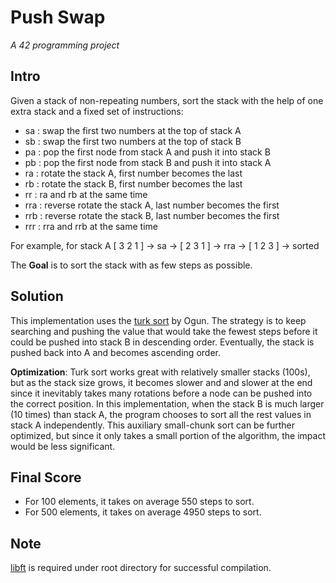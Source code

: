 # Push Swap
*A 42 programming project*

## Intro
Given a stack of non-repeating numbers, sort the stack with the help of one extra stack and a fixed set of 
instructions:
- sa : swap the first two numbers at the top of stack A
- sb : swap the first two numbers at the top of stack B
- pa : pop the first node from stack A and push it into stack B
- pb : pop the first node from stack B and push it into stack A
- ra : rotate the stack A, first number becomes the last
- rb : rotate the stack B, first number becomes the last
- rr : ra and rb at the same time
- rra : reverse rotate the stack A, last number becomes the first
- rrb : reverse rotate the stack B, last number becomes the first
- rrr : rra and rrb at the same time

For example, for stack A \[ 3 2 1 \] -> sa -> \[ 2 3 1 \] -> rra -> \[ 1 2 3 \] -> sorted

The **Goal** is to sort the stack with as few steps as possible.

## Solution
This implementation uses the [turk sort](https://medium.com/@ayogun/push-swap-c1f5d2d41e97) by Ogun.
The strategy is to keep searching and pushing the value that would take the fewest steps before it could be
pushed into stack B in descending order. Eventually, the stack is pushed back into A and becomes ascending
order. 

**Optimization**: Turk sort works great with relatively smaller stacks (100s), but as the stack size grows,
it becomes slower and and slower at the end since it inevitably takes many rotations before a node can be 
pushed into the correct position. In this implementation, when the stack B is much larger (10 times) than
stack A, the program chooses to sort all the rest values in stack A independently. This auxiliary small-chunk
sort can be further optimized, but since it only takes a small portion of the algorithm, the impact would be
less significant.

## Final Score
- For 100 elements, it takes on average 550 steps to sort.
- For 500 elements, it takes on average 4950 steps to sort.



## Note
[libft](https://github.com/theVeryPulse/libft) is required under root directory for successful compilation.  
